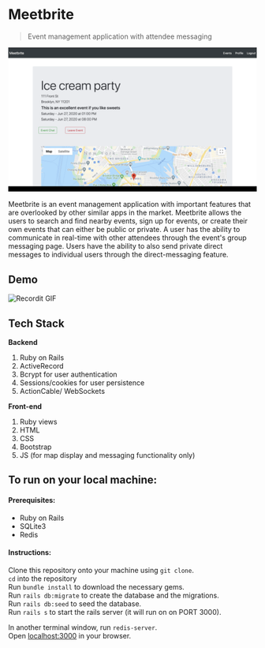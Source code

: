 # Meetbrite

> Event management application with attendee messaging 



[![Welcome To Meetbrite](./app/assets/images/event.png)]()

Meetbrite is an event management application with important features that are overlooked by other similar apps in the market.  Meetbrite allows the users to search and find nearby events, sign up for events, or create their own events that can either be public or private.  A user has the ability to communicate in real-time with other attendees through the event's group messaging page.  Users have the ability to also send private direct messages to individual users through the direct-messaging feature.   


## Demo

![Recordit GIF](./app/assets/demo.gif)


## Tech Stack 
**Backend**
1. Ruby on Rails 
2. ActiveRecord 
3. Bcrypt for user authentication 
4. Sessions/cookies for user persistence  
5. ActionCable/ WebSockets 

**Front-end**
1. Ruby views
2. HTML
3. CSS
4. Bootstrap 
5. JS (for map display and messaging functionality only)


## To run on your local machine:
#### Prerequisites:
- Ruby on Rails
- SQLite3 
- Redis

#### Instructions:  

Clone this repository onto your machine using `git clone`.  
`cd` into the repository  
Run `bundle install` to download the necessary gems.  
Run `rails db:migrate` to create the database and the migrations.  
Run `rails db:seed` to seed the database.  
Run `rails s` to start the rails server (it will run on on PORT 3000). 

In another terminal window, run `redis-server`.  
Open [localhost:3000](http://localhost:3000) in your browser.